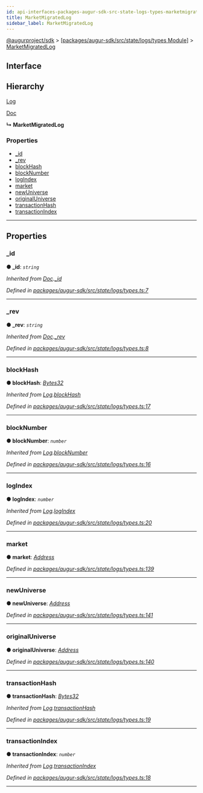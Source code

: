 ```yaml
---
id: api-interfaces-packages-augur-sdk-src-state-logs-types-marketmigratedlog
title: MarketMigratedLog
sidebar_label: MarketMigratedLog
---
```


[@augurproject/sdk](api-readme.md) > [[packages/augur-sdk/src/state/logs/types Module]](api-modules-packages-augur-sdk-src-state-logs-types-module.md) > [MarketMigratedLog](api-interfaces-packages-augur-sdk-src-state-logs-types-marketmigratedlog.md)

## Interface

## Hierarchy

 [Log](api-interfaces-packages-augur-sdk-src-state-logs-types-log.md)

 [Doc](api-interfaces-packages-augur-sdk-src-state-logs-types-doc.md)

**↳ MarketMigratedLog**

### Properties

* [_id](api-interfaces-packages-augur-sdk-src-state-logs-types-marketmigratedlog.md#_id)
* [_rev](api-interfaces-packages-augur-sdk-src-state-logs-types-marketmigratedlog.md#_rev)
* [blockHash](api-interfaces-packages-augur-sdk-src-state-logs-types-marketmigratedlog.md#blockhash)
* [blockNumber](api-interfaces-packages-augur-sdk-src-state-logs-types-marketmigratedlog.md#blocknumber)
* [logIndex](api-interfaces-packages-augur-sdk-src-state-logs-types-marketmigratedlog.md#logindex)
* [market](api-interfaces-packages-augur-sdk-src-state-logs-types-marketmigratedlog.md#market)
* [newUniverse](api-interfaces-packages-augur-sdk-src-state-logs-types-marketmigratedlog.md#newuniverse)
* [originalUniverse](api-interfaces-packages-augur-sdk-src-state-logs-types-marketmigratedlog.md#originaluniverse)
* [transactionHash](api-interfaces-packages-augur-sdk-src-state-logs-types-marketmigratedlog.md#transactionhash)
* [transactionIndex](api-interfaces-packages-augur-sdk-src-state-logs-types-marketmigratedlog.md#transactionindex)

---

## Properties

<a id="_id"></a>

###  _id

**● _id**: *`string`*

*Inherited from [Doc](api-interfaces-packages-augur-sdk-src-state-logs-types-doc.md).[_id](api-interfaces-packages-augur-sdk-src-state-logs-types-doc.md#_id)*

*Defined in [packages/augur-sdk/src/state/logs/types.ts:7](https://github.com/AugurProject/augur/blob/a689f5d0f9/packages/augur-sdk/src/state/logs/types.ts#L7)*

___
<a id="_rev"></a>

###  _rev

**● _rev**: *`string`*

*Inherited from [Doc](api-interfaces-packages-augur-sdk-src-state-logs-types-doc.md).[_rev](api-interfaces-packages-augur-sdk-src-state-logs-types-doc.md#_rev)*

*Defined in [packages/augur-sdk/src/state/logs/types.ts:8](https://github.com/AugurProject/augur/blob/a689f5d0f9/packages/augur-sdk/src/state/logs/types.ts#L8)*

___
<a id="blockhash"></a>

###  blockHash

**● blockHash**: *[Bytes32](api-modules-packages-augur-sdk-src-state-logs-types-module.md#bytes32)*

*Inherited from [Log](api-interfaces-packages-augur-sdk-src-state-logs-types-log.md).[blockHash](api-interfaces-packages-augur-sdk-src-state-logs-types-log.md#blockhash)*

*Defined in [packages/augur-sdk/src/state/logs/types.ts:17](https://github.com/AugurProject/augur/blob/a689f5d0f9/packages/augur-sdk/src/state/logs/types.ts#L17)*

___
<a id="blocknumber"></a>

###  blockNumber

**● blockNumber**: *`number`*

*Inherited from [Log](api-interfaces-packages-augur-sdk-src-state-logs-types-log.md).[blockNumber](api-interfaces-packages-augur-sdk-src-state-logs-types-log.md#blocknumber)*

*Defined in [packages/augur-sdk/src/state/logs/types.ts:16](https://github.com/AugurProject/augur/blob/a689f5d0f9/packages/augur-sdk/src/state/logs/types.ts#L16)*

___
<a id="logindex"></a>

###  logIndex

**● logIndex**: *`number`*

*Inherited from [Log](api-interfaces-packages-augur-sdk-src-state-logs-types-log.md).[logIndex](api-interfaces-packages-augur-sdk-src-state-logs-types-log.md#logindex)*

*Defined in [packages/augur-sdk/src/state/logs/types.ts:20](https://github.com/AugurProject/augur/blob/a689f5d0f9/packages/augur-sdk/src/state/logs/types.ts#L20)*

___
<a id="market"></a>

###  market

**● market**: *[Address](api-modules-packages-augur-sdk-src-state-logs-types-module.md#address)*

*Defined in [packages/augur-sdk/src/state/logs/types.ts:139](https://github.com/AugurProject/augur/blob/a689f5d0f9/packages/augur-sdk/src/state/logs/types.ts#L139)*

___
<a id="newuniverse"></a>

###  newUniverse

**● newUniverse**: *[Address](api-modules-packages-augur-sdk-src-state-logs-types-module.md#address)*

*Defined in [packages/augur-sdk/src/state/logs/types.ts:141](https://github.com/AugurProject/augur/blob/a689f5d0f9/packages/augur-sdk/src/state/logs/types.ts#L141)*

___
<a id="originaluniverse"></a>

###  originalUniverse

**● originalUniverse**: *[Address](api-modules-packages-augur-sdk-src-state-logs-types-module.md#address)*

*Defined in [packages/augur-sdk/src/state/logs/types.ts:140](https://github.com/AugurProject/augur/blob/a689f5d0f9/packages/augur-sdk/src/state/logs/types.ts#L140)*

___
<a id="transactionhash"></a>

###  transactionHash

**● transactionHash**: *[Bytes32](api-modules-packages-augur-sdk-src-state-logs-types-module.md#bytes32)*

*Inherited from [Log](api-interfaces-packages-augur-sdk-src-state-logs-types-log.md).[transactionHash](api-interfaces-packages-augur-sdk-src-state-logs-types-log.md#transactionhash)*

*Defined in [packages/augur-sdk/src/state/logs/types.ts:19](https://github.com/AugurProject/augur/blob/a689f5d0f9/packages/augur-sdk/src/state/logs/types.ts#L19)*

___
<a id="transactionindex"></a>

###  transactionIndex

**● transactionIndex**: *`number`*

*Inherited from [Log](api-interfaces-packages-augur-sdk-src-state-logs-types-log.md).[transactionIndex](api-interfaces-packages-augur-sdk-src-state-logs-types-log.md#transactionindex)*

*Defined in [packages/augur-sdk/src/state/logs/types.ts:18](https://github.com/AugurProject/augur/blob/a689f5d0f9/packages/augur-sdk/src/state/logs/types.ts#L18)*

___

